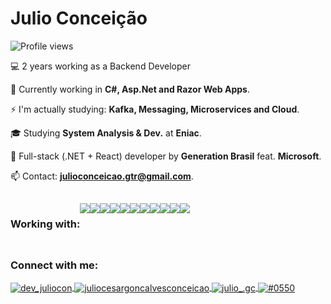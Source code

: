 
<h1 align="left">Julio Conceição</h1>
<p align="left"> <img src="https://komarev.com/ghpvc/?username=julioconceicao&color=yellow" alt="Profile views" /> </p>


💻 2 years working as a Backend Developer
  
🌱 Currently working in **C#, Asp.Net and Razor Web Apps**.

⚡ I'm actually studying: **Kafka, Messaging, Microservices and Cloud**.

🎓 Studying **System Analysis & Dev.** at **Eniac**.
  
💙 Full-stack (.NET + React) developer by **Generation Brasil** feat. **Microsoft**.

📫 Contact: **julioconceicao.gtr@gmail.com**.
  

 
  
  
  ##
  
<div style=" display: flex" align="left" widht="20px">
<h3 align="left">Working with:</h3>
  
<img src="https://img.shields.io/badge/C%23-239120?style=for-the-badge&logo=c-sharp&logoColor=white"/>
<img src="https://img.shields.io/badge/.NET-5C2D91?style=for-the-badge&logo=.net&logoColor=white"/>   
<img src="https://img.shields.io/badge/TypeScript-007ACC?style=for-the-badge&logo=typescript&logoColor=white"/>
<img src="https://img.shields.io/badge/Microsoft_SQL_Server-CC2927?style=for-the-badge&logo=microsoft-sql-server&logoColor=white"/>
<img src="https://img.shields.io/badge/PostgreSQL-316192?style=for-the-badge&logo=postgresql&logoColor=white"/>
<img src="https://img.shields.io/badge/GIT-E44C30?style=for-the-badge&logo=git&logoColor=white"/> 
<img src="https://img.shields.io/badge/Figma-F24E1E?style=for-the-badge&logo=figma&logoColor=white"/>
<img src="https://img.shields.io/badge/Wordpress-21759B?style=for-the-badge&logo=wordpress&logoColor=white"/>
<img src="https://img.shields.io/badge/PowerBI-F2C811?style=for-the-badge&logo=Power%20BI&logoColor=white"/>
<img src="https://img.shields.io/badge/VSCode-0078D4?style=for-the-badge&logo=visual%20studio%20code&logoColor=white"/>
<img src="https://img.shields.io/badge/Visual_Studio-5C2D91?style=for-the-badge&logo=visual%20studio&logoColor=white"/>

</div>
 
 
 ##
  
<h3 align="left">Connect with me:</h3>
<p align="left">
<a href="https://twitter.com/dev_juliocon" target="blank"><img align="center" src="https://img.shields.io/badge/Twitter-1DA1F2?style=for-the-badge&logo=twitter&logoColor=white" alt="dev_juliocon"/>
<a href="https://linkedin.com/in/juliocesargoncalvesconceicao" target="blank"><img align="center" src="https://img.shields.io/badge/LinkedIn-0077B5?style=for-the-badge&logo=linkedin&logoColor=white" alt="juliocesargoncalvesconceicao"/>
<a href="https://instagram.com/julio_.gc" target="blank"><img align="center" src="https://img.shields.io/badge/Instagram-E4405F?style=for-the-badge&logo=instagram&logoColor=white" alt="julio_.gc"/>
<a href="https://discord.gg/#0550" target="blank"><img align="center" src="https://img.shields.io/badge/Discord-7289DA?style=for-the-badge&logo=discord&logoColor=white" alt="#0550"/>
</p>


  


